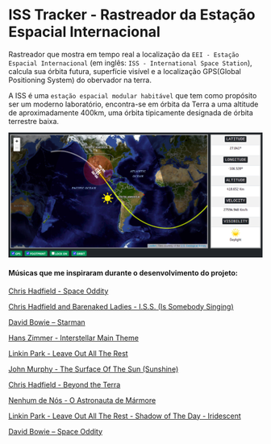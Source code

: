 # ISS Tracker - Rastreador da Estação Espacial Internacional 

Rastreador que mostra em tempo real a localização da `EEI - Estação Espacial Internacional` (em inglês: `ISS - International Space Station`), calcula sua órbita futura, superfície visível e a localização GPS(Global Positioning System) do obervador na terra.

A ISS é uma `estação espacial modular habitável` que tem como propósito ser um moderno laboratório, encontra-se em órbita da Terra a uma altitude de aproximadamente 400km, uma órbita tipicamente designada de órbita terrestre baixa.

![](screenshots/iss-tracker2.png)

#### Músicas que me inspiraram durante o desenvolvimento do projeto:

[Chris Hadfield - Space Oddity](https://www.youtube.com/watch?v=KaOC9danxNo)

[Chris Hadfield and Barenaked Ladies - I.S.S. (Is Somebody Singing)](https://www.youtube.com/watch?v=AvAnfi8WpVE)

[David Bowie – Starman](https://www.youtube.com/watch?v=aBKEt3MhNMM)

[Hans Zimmer - Interstellar Main Theme](https://www.youtube.com/watch?v=kpz8lpoLvrA)

[Linkin Park - Leave Out All The Rest](https://www.youtube.com/watch?v=yZIummTz9mM)

[John Murphy - The Surface Of The Sun (Sunshine)](https://www.youtube.com/watch?v=-YghewnxhiQ)

[Chris Hadfield - Beyond the Terra](https://www.youtube.com/watch?v=z8Qphhh7YAY)

[Nenhum de Nós - O Astronauta de Mármore](https://www.youtube.com/watch?v=auAGPN_keDs)

[Linkin Park - Leave Out All The Rest - Shadow of The Day - Iridescent](https://www.youtube.com/watch?v=rXMlLEvzGZU)

[David Bowie – Space Oddity](https://www.youtube.com/watch?v=iYYRH4apXDo)

